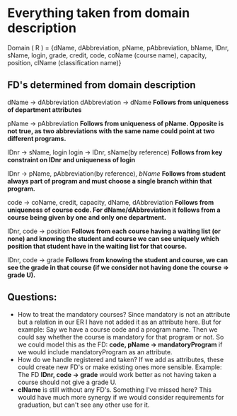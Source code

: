 # Everything taken from domain description

Domain ( R ) = {dName, dAbbreviation, pName, pAbbreviation, bName, IDnr, sName, login, grade, credit, code, coName (course name), capacity, position, clName (classification name)}

## FD's determined from domain description
dName $\rightarrow$ dAbbreviation
dAbbreviation $\rightarrow$ dName
**Follows from uniqueness of department attributes**

pName $\rightarrow$ pAbbreviation
**Follows from uniqueness of pName. Opposite is not true, as two abbreviations with the same name could point at two different programs.**

IDnr $\rightarrow$ sName, login
login $\rightarrow$ IDnr, sName(by reference)
**Follows from key constraint on IDnr and uniqueness of login**

IDnr $\rightarrow$ pName, pAbbreviation(by reference), *bName*
**Follows from student always part of program and must choose a single branch within that program.**

code $\rightarrow$ coName, credit, capacity, dName, dAbbreviation
**Follows from uniqueness of course code. For dName/dAbbreviation it follows from a course being given by one and only one department.**

IDnr, code $\rightarrow$ position
**Follows from each course having a waiting list (or none) and knowing the student and course we can see uniquely which position that student have in the waiting list for that course.**

IDnr, code $\rightarrow$ grade
**Follows from knowing the student and course, we can see the grade in that course (if we consider not having done the course $\Rightarrow$ grade U).**

## Questions:
- How to treat the mandatory courses? Since mandatory is not an attribute but a relation in our ER I have not added it as an attribute here. But for example: Say we have a course code and a program name. Then we could say whether the course is mandatory for that program or not. So we could model this as the FD: **code, pName $\rightarrow$ mandatoryProgram** if we would include mandatoryProgram as an attribute.
- How do we handle registered and taken? If we add as attributes, these could create new FD's or make existing ones more sensible. Example: The FD **IDnr, code $\rightarrow$ grade** would work better as not having taken a course should not give a grade U.
- **clName** is still without any FD's. Something I've missed here? This would have much more synergy if we would consider requirements for graduation, but can't see any other use for it.

<!--stackedit_data:
eyJoaXN0b3J5IjpbLTEwNzAzMTk3NjEsMTE4Njc4ODk4Myw4ND
M0MTY2NTcsLTM1MTY1ODU3MywtMjAwMDQ2NDE3MiwxMDY4NDQw
NV19
-->